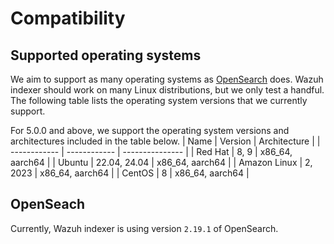 # Compatibility

## Supported operating systems

We aim to support as many operating systems as [OpenSearch](https://opensearch.org/docs/latest/install-and-configure/install-opensearch/index/#operating-system-compatibility) does. Wazuh indexer should work on many Linux distributions, but we only test a handful. The following table lists the operating system versions that we currently support.

For 5.0.0 and above, we support the operating system versions and architectures included in the table below.
| Name         | Version      | Architecture    |
| ------------ | ------------ | --------------- |
| Red Hat      | 8, 9         | x86_64, aarch64 |
| Ubuntu       | 22.04, 24.04 | x86_64, aarch64 |
| Amazon Linux | 2, 2023      | x86_64, aarch64 |
| CentOS       | 8            | x86_64, aarch64 |

## OpenSeach

Currently, Wazuh indexer is using version `2.19.1` of OpenSearch.
